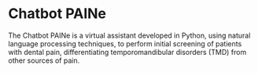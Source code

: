 # Chatbot PAINe
The Chatbot PAINe is a virtual assistant developed in Python, using natural language processing techniques, to perform initial screening of patients with dental pain, differentiating temporomandibular disorders (TMD) from other sources of pain.
